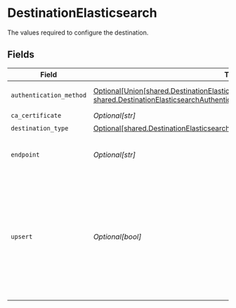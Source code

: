 # DestinationElasticsearch

The values required to configure the destination.


## Fields

| Field                                                                                                                                                                                                                            | Type                                                                                                                                                                                                                             | Required                                                                                                                                                                                                                         | Description                                                                                                                                                                                                                      |
| -------------------------------------------------------------------------------------------------------------------------------------------------------------------------------------------------------------------------------- | -------------------------------------------------------------------------------------------------------------------------------------------------------------------------------------------------------------------------------- | -------------------------------------------------------------------------------------------------------------------------------------------------------------------------------------------------------------------------------- | -------------------------------------------------------------------------------------------------------------------------------------------------------------------------------------------------------------------------------- |
| `authentication_method`                                                                                                                                                                                                          | [Optional[Union[shared.DestinationElasticsearchAuthenticationMethodAPIKeySecret, shared.DestinationElasticsearchAuthenticationMethodUsernamePassword]]](undefined/models/shared/destinationelasticsearchauthenticationmethod.md) | :heavy_minus_sign:                                                                                                                                                                                                               | The type of authentication to be used                                                                                                                                                                                            |
| `ca_certificate`                                                                                                                                                                                                                 | *Optional[str]*                                                                                                                                                                                                                  | :heavy_minus_sign:                                                                                                                                                                                                               | CA certificate                                                                                                                                                                                                                   |
| `destination_type`                                                                                                                                                                                                               | [Optional[shared.DestinationElasticsearchElasticsearch]](undefined/models/shared/destinationelasticsearchelasticsearch.md)                                                                                                       | :heavy_check_mark:                                                                                                                                                                                                               | N/A                                                                                                                                                                                                                              |
| `endpoint`                                                                                                                                                                                                                       | *Optional[str]*                                                                                                                                                                                                                  | :heavy_check_mark:                                                                                                                                                                                                               | The full url of the Elasticsearch server                                                                                                                                                                                         |
| `upsert`                                                                                                                                                                                                                         | *Optional[bool]*                                                                                                                                                                                                                 | :heavy_minus_sign:                                                                                                                                                                                                               | If a primary key identifier is defined in the source, an upsert will be performed using the primary key value as the elasticsearch doc id. Does not support composite primary keys.                                              |
